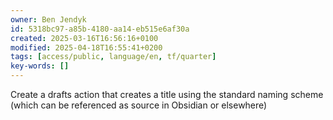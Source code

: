 ```yaml
---
owner: Ben Jendyk
id: 5318bc97-a85b-4180-aa14-eb515e6af30a
created: 2025-03-16T16:56:16+0100
modified: 2025-04-18T16:55:41+0200
tags: [access/public, language/en, tf/quarter]
key-words: []
---
```


Create a drafts action that creates a title using the standard naming scheme (which can be referenced as source in Obsidian or elsewhere)